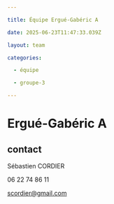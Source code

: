```yaml
---

title: Équipe Ergué-Gabéric A

date: 2025-06-23T11:47:33.039Z

layout: team

categories:

  - équipe

  - groupe-3

---
```


# Ergué-Gabéric A



## contact 

Sébastien CORDIER

06 22 74 86 11

scordier@gmail.com

